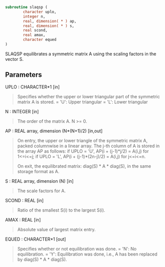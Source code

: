 ```fortran
subroutine slaqsp (
        character uplo,
        integer n,
        real, dimension( * ) ap,
        real, dimension( * ) s,
        real scond,
        real amax,
        character equed
)
```

SLAQSP equilibrates a symmetric matrix A using the scaling factors
in the vector S.

## Parameters
UPLO : CHARACTER\*1 [in]
> Specifies whether the upper or lower triangular part of the
> symmetric matrix A is stored.
> = 'U':  Upper triangular
> = 'L':  Lower triangular

N : INTEGER [in]
> The order of the matrix A.  N >= 0.

AP : REAL array, dimension (N\*(N+1)/2) [in,out]
> On entry, the upper or lower triangle of the symmetric matrix
> A, packed columnwise in a linear array.  The j-th column of A
> is stored in the array AP as follows:
> if UPLO = 'U', AP(i + (j-1)\*j/2) = A(i,j) for 1<=i<=j;
> if UPLO = 'L', AP(i + (j-1)\*(2n-j)/2) = A(i,j) for j<=i<=n.
> 
> On exit, the equilibrated matrix:  diag(S) \* A \* diag(S), in
> the same storage format as A.

S : REAL array, dimension (N) [in]
> The scale factors for A.

SCOND : REAL [in]
> Ratio of the smallest S(i) to the largest S(i).

AMAX : REAL [in]
> Absolute value of largest matrix entry.

EQUED : CHARACTER\*1 [out]
> Specifies whether or not equilibration was done.
> = 'N':  No equilibration.
> = 'Y':  Equilibration was done, i.e., A has been replaced by
> diag(S) \* A \* diag(S).
